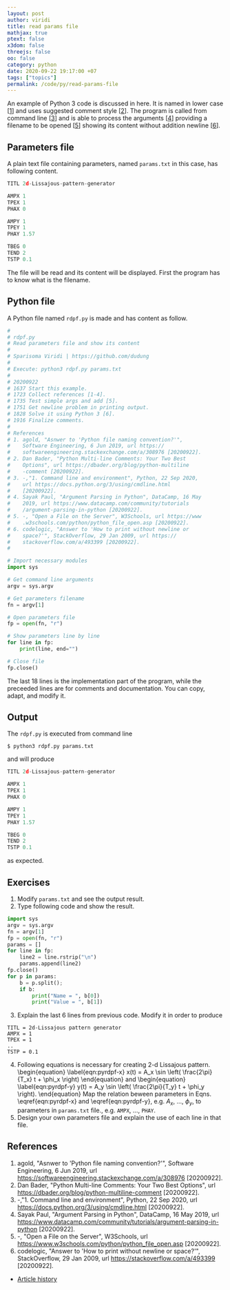 ```yaml
---
layout: post
author: viridi
title: read params file
mathjax: true
ptext: false
x3dom: false
threejs: false
oo: false
category: python
date: 2020-09-22 19:17:00 +07
tags: ["topics"]
permalink: /code/py/read-params-file
---
```

An example of Python 3 code is discussed in here. It is named in lower case [[1](#ref1)] and uses suggested comment style [[2](#ref2)]. The program is called from command line [[3](#ref3)] and is able to process the arguments [[4](#ref4)] providing a filename to be opened [[5](#ref5)] showing its content without addition newline [[6](#ref6)].


## Parameters file
A plain text file containing parameters, named `params.txt` in this case, has following content.

```javascript
TITL 2d-Lissajous-pattern-generator

AMPX 1
TPEX 1
PHAX 0

AMPY 1
TPEY 1
PHAY 1.57

TBEG 0
TEND 2
TSTP 0.1
```

The file will be read and its content will be displayed. First the program has to know what is the filename.


## Python file
A Python file named `rdpf.py` is made and has content as follow.

```python
# 
# rdpf.py
# Read parameters file and show its content
# 
# Sparisoma Viridi | https://github.com/dudung
# 
# Execute: python3 rdpf.py params.txt
# 
# 20200922
# 1637 Start this example.
# 1723 Collect references [1-4].
# 1735 Test simple args and add [5].
# 1751 Get newline problem in printing output.
# 1828 Solve it using Python 3 [6].
# 1916 Finalize comments.
# 
# References
# 1. agold, "Asnwer to 'Python file naming convention?'", 
#    Software Engineering, 6 Jun 2019, url https:// 
#    softwareengineering.stackexchange.com/a/308976 [20200922].
# 2. Dan Bader, "Python Multi-line Comments: Your Two Best
#    Options", url https://dbader.org/blog/python-multiline
#    -comment [20200922].
# 3. -,"1. Command line and environment", Python, 22 Sep 2020, 
#    url https://docs.python.org/3/using/cmdline.html
#    [20200922].
# 4. Sayak Paul, "Argument Parsing in Python", DataCamp, 16 May
#    2019, url https://www.datacamp.com/community/tutorials
#    /argument-parsing-in-python [20200922].
# 5. -, "Open a File on the Server", W3Schools, url https://www
#    .w3schools.com/python/python_file_open.asp [20200922].
# 6. codelogic, "Answer to 'How to print without newline or
#    space?'", StackOverflow, 29 Jan 2009, url https://
#    stackoverflow.com/a/493399 [20200922].
# 

# Import necessary modules
import sys

# Get command line arguments
argv = sys.argv

# Get parameters filename
fn = argv[1]

# Open parameters file
fp = open(fn, "r")

# Show parameters line by line
for line in fp:
	print(line, end="")

# Close file
fp.close()
```

The last 18 lines is the implementation part of the program, while the preceeded lines are for comments and documentation. You can copy, adapt, and modify it.


## Output
The `rdpf.py` is executed from command line

```batch
$ python3 rdpf.py params.txt
```

and will produce

```javascript
TITL 2d-Lissajous-pattern-generator

AMPX 1
TPEX 1
PHAX 0

AMPY 1
TPEY 1
PHAY 1.57

TBEG 0
TEND 2
TSTP 0.1
```

as expected.


## Exercises
1. Modify `params.txt` and see the output result.
2. Type following code and show the result.
```python
import sys
argv = sys.argv
fn = argv[1]
fp = open(fn, "r")
params = []
for line in fp:
	line2 = line.rstrip("\n")
	params.append(line2)
fp.close()
for p in params:
	b = p.split();
	if b:
		print("Name = ", b[0])
		print("Value = ", b[1])
```
3. Explain the last 6 lines from previous code. Modify it in order to produce
```batch
TITL = 2d-Lissajous pattern generator
AMPX = 1
TPEX = 1
..
TSTP = 0.1
```
4. Following equations is necessary for creating 2-d Lissajous pattern.
\begin{equation}
\label{eqn:pyrdpf-x}
x(t) = A_x \sin \left( \frac{2\pi}{T_x} t + \phi_x \right)
\end{equation}
and
\begin{equation}
\label{eqn:pyrdpf-y}
y(t) = A_y \sin \left( \frac{2\pi}{T_y} t + \phi_y \right).
\end{equation}
Map the relation beween parameters in Eqns. \eqref{eqn:pyrdpf-x} and \eqref{eqn:pyrdpf-y}, e.g. $A_x$, $\dots$, $\phi_y$, to parameters in `params.txt` file., e.g. `AMPX`, $\dots$, `PHAY`.
5. Design your own parameters file and explain the use of each line in that file.


## References
1. <a name="ref1"></a>agold, "Asnwer to 'Python file naming convention?'", Software Engineering, 6 Jun 2019, url <https://softwareengineering.stackexchange.com/a/308976> [20200922].
2. <a name="ref2"></a>Dan Bader, "Python Multi-line Comments: Your Two Best Options", url <https://dbader.org/blog/python-multiline-comment> [20200922].
3. <a name="ref3"></a>-,"1. Command line and environment", Python, 22 Sep 2020, url <https://docs.python.org/3/using/cmdline.html> [20200922].
4. <a name="ref4"></a>Sayak Paul, "Argument Parsing in Python", DataCamp, 16 May 2019, url <https://www.datacamp.com/community/tutorials/argument-parsing-in-python> [20200922].
5. <a name="ref5"></a>-, "Open a File on the Server", W3Schools, url <https://www.w3schools.com/python/python_file_open.asp> [20200922].
6. <a name="ref6"></a>codelogic, "Answer to 'How to print without newline or space?'", StackOverflow, 29 Jan 2009, url <https://stackoverflow.com/a/493399> [20200922].

+ [Article history](https://github.com/butiran/butiran.github.io/commits/master/_posts/code/py/2020-09-22-read-params-file.md)

